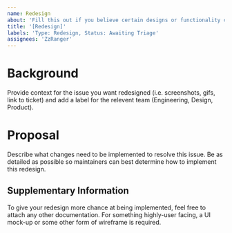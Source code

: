 ```yaml
---
name: Redesign
about: 'Fill this out if you believe certain designs or functionality could be improved'
title: '[Redesign]'
labels: 'Type: Redesign, Status: Awaiting Triage'
assignees: 'ZzRanger'
---
```


# Background

Provide context for the issue you want redesigned (i.e. screenshots, gifs, link to ticket)
and add a label for the relevent team (Engineering, Design, Product).

# Proposal

Describe what changes need to be implemented to resolve this issue. Be as
detailed as possible so maintainers can best determine how to implement this
redesign.

## Supplementary Information

To give your redesign more chance at being implemented, feel free to attach any
other documentation. For something highly-user facing, a UI mock-up or some
other form of wireframe is required.
